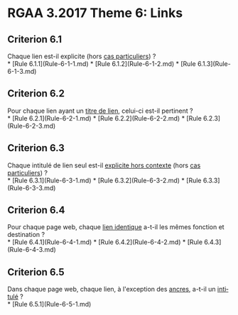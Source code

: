 
# RGAA 3.2017 Theme 6: Links

## Criterion 6.1
<div lang="fr">Chaque lien est-il explicite (hors <a href="http://references.modernisation.gouv.fr/rgaa-accessibilite/cas-particuliers.html#cp-6-1,6-3" title="Cas particuliers pour le crit&#xE8;re 6.1">cas particuliers</a>)&nbsp;?</div>
* [Rule 6.1.1](Rule-6-1-1.md)
* [Rule 6.1.2](Rule-6-1-2.md)
* [Rule 6.1.3](Rule-6-1-3.md)

## Criterion 6.2
<div lang="fr">Pour chaque lien ayant un <a href="http://references.modernisation.gouv.fr/rgaa-accessibilite/glossaire.html#titre-de-lien">titre de lien</a>, celui-ci est-il pertinent&nbsp;?</div>
* [Rule 6.2.1](Rule-6-2-1.md)
* [Rule 6.2.2](Rule-6-2-2.md)
* [Rule 6.2.3](Rule-6-2-3.md)

## Criterion 6.3
<div lang="fr">Chaque intitul&#xE9; de lien seul est-il <a href="http://references.modernisation.gouv.fr/rgaa-accessibilite/glossaire.html#lien-explicite-hors-contexte">explicite hors contexte</a> (hors <a href="http://references.modernisation.gouv.fr/rgaa-accessibilite/cas-particuliers.html#cp-6-1,6-3" title="Cas particuliers pour le crit&#xE8;re 6.3">cas particuliers</a>)&nbsp;?</div>
* [Rule 6.3.1](Rule-6-3-1.md)
* [Rule 6.3.2](Rule-6-3-2.md)
* [Rule 6.3.3](Rule-6-3-3.md)

## Criterion 6.4
<div lang="fr">Pour chaque page web, chaque <a href="http://references.modernisation.gouv.fr/rgaa-accessibilite/glossaire.html#liens-identiques">lien identique</a> a-t-il les m&#xEA;mes fonction et destination&nbsp;?</div>
* [Rule 6.4.1](Rule-6-4-1.md)
* [Rule 6.4.2](Rule-6-4-2.md)
* [Rule 6.4.3](Rule-6-4-3.md)

## Criterion 6.5
<div lang="fr">Dans chaque page web, chaque lien, &#xE0; l'exception des <a href="http://references.modernisation.gouv.fr/rgaa-accessibilite/glossaire.html#ancre">ancres</a>, a-t-il un <a href="http://references.modernisation.gouv.fr/rgaa-accessibilite/glossaire.html#intitul-de-lien">intitul&#xE9;</a>&nbsp;?</div>
* [Rule 6.5.1](Rule-6-5-1.md)


